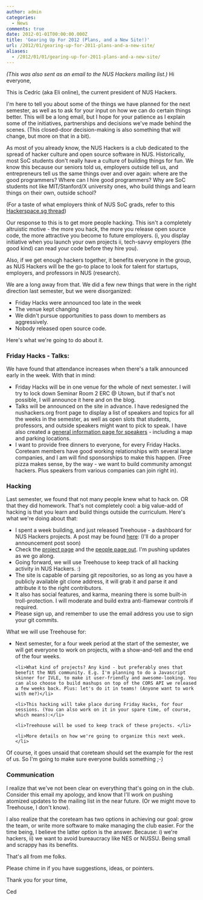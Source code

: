 ```yaml
---
author: admin
categories:
  - News
comments: true
date: 2012-01-01T00:00:00.000Z
title: 'Gearing Up For 2012 (Plans, and a New Site!)'
url: /2012/01/gearing-up-for-2011-plans-and-a-new-site/
aliases:
  - /2012/01/01/gearing-up-for-2011-plans-and-a-new-site/
---
```


<em>(This was also sent as an email to the NUS Hackers mailing list.)
</em>
Hi everyone,

This is Cedric (aka Eli online), the current president of NUS Hackers.

I'm here to tell you about some of the things we have planned for the next semester, as well as to ask for your input on how we can do certain things better. This will be a long email, but I hope for your patience as I explain some of the initiatives, partnerships and decisions we've made behind the scenes. (This closed-door decision-making is also something that will change, but more on that in a bit).

As most of you already know, the NUS Hackers is a club dedicated to the spread of hacker culture and open source software in NUS. Historically, most SoC students don't really have a culture of building things for fun. We know this because our seniors told us, employers outside tell us, and entrepreneurs tell us the same things over and over again: where are the good programmers? Where can I hire good programmers? Why are SoC students not like MIT/Stanford/X university ones, who build things and learn things on their own, outside school?

(For a taste of what employers think of NUS SoC grads, refer to this <a href="https://groups.google.com/forum/#!topic/hackerspacesg/4BTEWw2-nbI">Hackerspace.sg thread</a>)

Our response to this is to get more people hacking. This isn't a completely altruistic motive - the more you hack, the more you release open source code, the more attractive you become to future employers. (i, you display initiative when you launch your own projects ii, tech-savvy employers (the good kind) can read your code before they hire you).

Also, if we get enough hackers together, it benefits everyone in the group, as NUS Hackers will be the go-to place to look for talent for startups, employers, and professors in NUS (research).

We are a long away from that. We did a few new things that were in the right direction last semester, but we were disorganized:
<ul>
	<li>Friday Hacks were announced too late in the week</li>
	<li>The venue kept changing</li>
	<li>We didn't pursue opportunities to pass down to members as aggressively.</li>
	<li>Nobody released open source code.</li>
</ul>
Here's what we're going to do about it.

<h3>Friday Hacks - Talks: </h3>
We have found that attendance increases when there's a talk announced early in the week. With that in mind:
<ul>
	<li>Friday Hacks will be in one venue for the whole of next semester. I will try to lock down Seminar Room 2 ERC @ Utown, but if that's not possible, I will announce it here and on the blog.</li>
	<li>Talks will be announced on the site in advance. I have redesigned the nushackers.org front page to display a list of speakers and topics for all the weeks in the semester, as well as open slots that students, professors, and outside speakers might want to pick to speak. I have also created a <a href="//fridayhacks">general information page for speakers</a> - including a map and parking locations.</li>
	<li>I want to provide free dinners to everyone, for every Friday Hacks. Coreteam members have good working relationships with several large companies, and I am will find sponsorships to make this happen. (Free pizza makes sense, by the way - we want to build community amongst hackers. Plus speakers from various companies can join right in).</li>
</ul>
<h3>Hacking</h3>
Last semester, we found that not many people knew what to hack on. OR that they did homework. That's not completely cool: a big value-add of hacking is that you learn and build things outside the curriculum. Here's what we're doing about that:
<ul>
	<li>I spent a week building, and just released Treehouse - a dashboard for NUS Hackers projects. A post may be found <a href="//treehouse.nushackers.org/project/treehouse-observatory/post/welcome-to-treehouse/ ">here</a>: (I'll do a proper announcement post soon)</li>
	<li>Check the <a href="//treehouse.nushackers.org/projects/">project page</a> and the <a href="//treehouse.nushackers.org/people/">people page out</a>. I'm pushing updates as we go along.</li>
	<li>Going forward, we will use Treehouse to keep track of all hacking activity in NUS Hackers. :)</li>
	<li>The site is capable of parsing git repositories, so as long as you have a publicly available git clone address, it will grab it and parse it and attribute it to the right contributors.</li>
	<li>It also has social features, and karma, meaning there is some built-in troll-protection. I will moderate and build extra anti-flamewar controls if required.</li>
	<li>Please sign up, and remember to use the email address you use to sign your git commits.</li>
</ul>

What we will use Treehouse for:
<ul>
	<li>Next semester, for a four week period at the start of the semester, we will get everyone to work on projects, with a show-and-tell and the end of the four weeks.</li>

	<li>What kind of projects? Any kind - but preferably ones that benefit the NUS community. E.g. I'm planning to do a Javascript skinner for IVLE, to make it user-friendly and awesome-looking. You can also choose to build mashups on top of the CORS API we released a few weeks back. Plus: let's do it in teams! (Anyone want to work with me?)</li>

	<li>This hacking will take place during Friday Hacks, for four sessions. (You can also work on it in your spare time, of course, which means):</li>

	<li>Treehouse will be used to keep track of these projects. </li>

	<li>More details on how we're going to organize this next week.</li>
</ul>

Of course, it goes unsaid that coreteam should set the example for the rest of us. So I'm going to make sure everyone builds something ;-)

<h3>Communication</h3>
I realize that we've not been clear on everything that's going on in the club. Consider this email my apology, and know that I'll work on pushing atomized updates to the mailing list in the near future. (Or we might move to Treehouse, I don't know).

I also realize that the coreteam has two options in achieving our goal: grow the team, or write more software to make managing the club easier. For the time being, I believe the latter option is the answer. Because: i) we're hackers, ii) we want to avoid bureaucracy like NES or NUSSU. Being small and scrappy has its benefits.

That's all from me folks.

Please chime in if you have suggestions, ideas, or pointers.

Thank you for your time,

Ced

